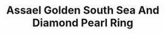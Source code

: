 ---
title: Assael Golden South Sea And Diamond Pearl Ring
description: |
  Natural Color Golden South Sea Cultured Pearl highlighted by Rose Cut Diamonds.
specs: |
  Golden South Sea Pearl ring, 13.9 x 14.5mm, set in 18K White gold, with 130 Diamonds, 4.01 ctw.
images:
  - image_path: /uploads/assael-golden-south-sea-and-diamond-pearl-ring.jpg
_category:
order_number: 23
categories:
  - rings
---